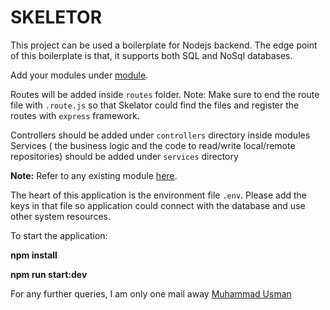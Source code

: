 # SKELETOR

This project can be used a boilerplate for Nodejs backend. The edge point of this boilerplate is that, it supports both SQL and NoSql databases. 

Add your modules under [module](https://github.com/usman154/Skeletor/tree/master/app/modules). 

Routes will be added inside `routes` folder. Note: Make sure to end the route file with `.route.js` so that Skelator could find the files and register the routes with `express` framework.

Controllers should be added under `controllers` directory inside modules
Services ( the business logic and the code to read/write local/remote repositories) should be added under `services` directory

**Note:** Refer to any existing module [here](https://github.com/usman154/Skeletor/tree/master/app/modules). 

The heart of this application is the environment file `.env`. Please add the keys in that file so application could connect with the database and use other system resources.

To start the application:

**npm install**

**npm run start:dev**

For any further queries, I am only one mail away [Muhammad Usman](mailto:m.usmanrana154@gmail.com)
